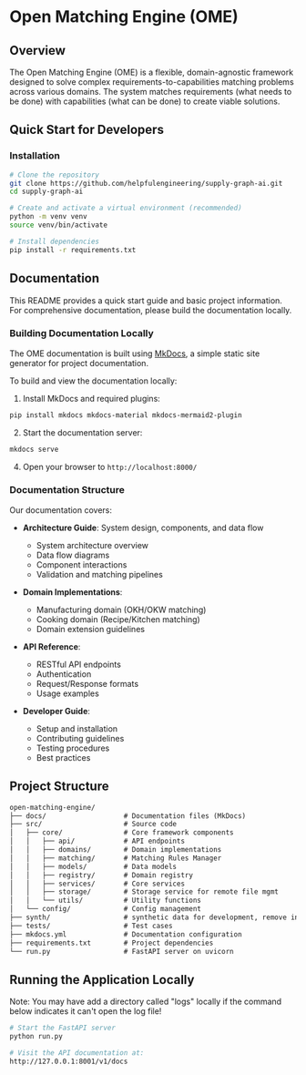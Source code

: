 # Open Matching Engine (OME)

## Overview

The Open Matching Engine (OME) is a flexible, domain-agnostic framework designed to solve complex requirements-to-capabilities matching problems across various domains. The system matches requirements (what needs to be done) with capabilities (what can be done) to create viable solutions.


## Quick Start for Developers

### Installation

```bash
# Clone the repository
git clone https://github.com/helpfulengineering/supply-graph-ai.git
cd supply-graph-ai

# Create and activate a virtual environment (recommended)
python -m venv venv
source venv/bin/activate

# Install dependencies
pip install -r requirements.txt
```

## Documentation

This README provides a quick start guide and basic project information. For comprehensive documentation, please build the documentation locally.

### Building Documentation Locally

The OME documentation is built using [MkDocs](https://www.mkdocs.org/), a simple static site generator for project documentation.

To build and view the documentation locally:

1. Install MkDocs and required plugins:
```bash
pip install mkdocs mkdocs-material mkdocs-mermaid2-plugin
```

2. Start the documentation server:
```bash
mkdocs serve
```

4. Open your browser to `http://localhost:8000/`

### Documentation Structure

Our documentation covers:

- **Architecture Guide**: System design, components, and data flow
  - System architecture overview
  - Data flow diagrams
  - Component interactions
  - Validation and matching pipelines

- **Domain Implementations**:
  - Manufacturing domain (OKH/OKW matching)
  - Cooking domain (Recipe/Kitchen matching)
  - Domain extension guidelines

- **API Reference**:
  - RESTful API endpoints
  - Authentication
  - Request/Response formats
  - Usage examples

- **Developer Guide**:
  - Setup and installation
  - Contributing guidelines
  - Testing procedures
  - Best practices


## Project Structure

```markdown
open-matching-engine/
├── docs/                   # Documentation files (MkDocs)
├── src/                    # Source code
│   ├── core/               # Core framework components
│   │   ├── api/            # API endpoints
│   │   ├── domains/        # Domain implementations
│   │   ├── matching/       # Matching Rules Manager
│   │   ├── models/         # Data models
│   │   ├── registry/       # Domain registry
│   │   ├── services/       # Core services
│   │   ├── storage/        # Storage service for remote file mgmt
│   │   └── utils/          # Utility functions
│   └── config/             # Config management
├── synth/                  # synthetic data for development, remove in prod
├── tests/                  # Test cases
├── mkdocs.yml              # Documentation configuration
├── requirements.txt        # Project dependencies
└── run.py                  # FastAPI server on uvicorn
```

## Running the Application Locally

Note: You may have add a directory called "logs" locally if the command below indicates it can't open the log file!

```bash
# Start the FastAPI server
python run.py

# Visit the API documentation at:
http://127.0.0.1:8001/v1/docs
```

